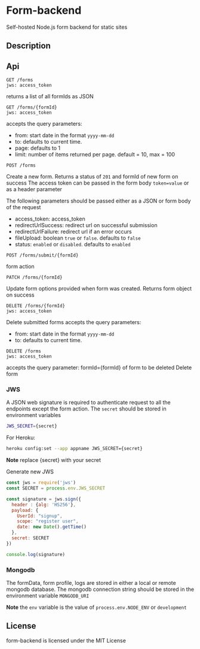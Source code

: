 # Form-backend
Self-hosted Node.js form backend for static sites 

## Description

## Api
```
GET /forms
jws: access_token
```
returns a list of all formIds as JSON 

```
GET /forms/{formId}
jws: access_token
```
accepts the query parameters:
- from: start date in the format `yyyy-mm-dd`
- to: defaults to current time.
- page: defaults to 1
- limit: number of items returned per page. default = 10, max = 100 

```
POST /forms
```
Create a new form. Returns a status of `201` and formId of new form on success
The access token can be passed in the form body `token=value` or as a header parameter

The following parameters should be passed either as a JSON or form body of the request

- access_token: access_token
- redirectUrlSuccess: redirect url on successful submission
- redirectUrlFailure: redirect url if an error occurs
- fileUpload: boolean `true` or `false`. defaults to `false`
- status: `enabled` or `disabled`. defaults to `enabled` 

```
POST /forms/submit/{formId}
```
form action

```
PATCH /forms/{formId}
```
Update form options provided when form was created. Returns form object on success

```
DELETE /forms/{formId}
jws: access_token
```
Delete submitted forms
accepts the query parameters:
- from: start date in the format `yyyy-mm-dd`
- to: defaults to current time.

```
DELETE /forms
jws: access_token
```
accepts the query parameter: formId={formId} of form to be deleted
Delete form

### JWS
A JSON web signature is required to authenticate request to all the endpoints except the form action. 
The `secret` should be stored in environment variables 

```bash
JWS_SECRET={secret}
```
For Heroku:
```bash
heroku config:set --app appname JWS_SECRET={secret}
```
**Note** replace {secret} with your secret

Generate new JWS
```js
const jws = require('jws')
const SECRET = process.env.JWS_SECRET

const signature = jws.sign({
  header : {alg: 'HS256'},
  payload: {
    UserId: "signup",
    scope: "register user",
    date: new Date().getTime()
  },
  secret: SECRET
})

console.log(signature)
```

### Mongodb
The formData, form profile, logs are stored in either a local or remote mongodb database.
The mongodb connection string should be stored in the environment variable `MONGODB_URI`

**Note** the `env` variable is the value of `process.env.NODE_ENV`  or `development`

## License
  form-backend is licensed under the MIT License